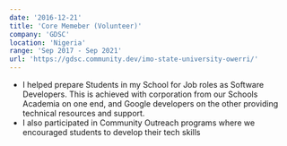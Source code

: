 ```yaml
---
date: '2016-12-21'
title: 'Core Memeber (Volunteer)'
company: 'GDSC'
location: 'Nigeria'
range: 'Sep 2017 - Sep 2021'
url: 'https://gdsc.community.dev/imo-state-university-owerri/'
---
```


- I helped prepare Students in my School for Job roles as Software Developers. This is achieved with corporation from our Schools Academia on one end, and Google developers on the other providing technical resources and support.
- I also participated in Community Outreach programs where we encouraged students to develop their tech skills
